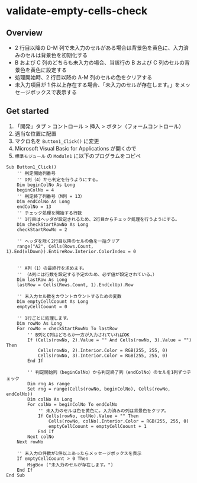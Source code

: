 # validate-empty-cells-check

## Overview
* 2 行目以降の D-M 列で未入力のセルがある場合は背景色を黄色に、入力済みのセルは背景色を初期化する
* B および C 列のどちらも未入力の場合、当該行の B および C 列のセルの背景色を黄色に設定する
* 処理開始時、2 行目以降の A-M 列のセルの色をクリアする
* 未入力項目が 1 件以上存在する場合、「未入力のセルが存在します。」をメッセージボックスで表示する

## Get started
1. 「開発」タブ > コントロール > 挿入 > ボタン（フォームコントロール）
1. 適当な位置に配置
1. マクロ名を `Button1_Click()` に変更
1. Microsoft Visual Basic for Applications が開くので
1. `標準モジュール` の `Module1` に以下のプログラムをコピペ

```vba
Sub Button1_Click()
    '' 判定開始列番号
    '' D列（4）から判定を行うようにする。
    Dim beginColNo As Long
    beginColNo = 4
    '' 判定終了列番号（M列 = 13）
    Dim endColNo As Long
    endColNo = 13
    '' チェック処理を開始する行数
    '' 1行目はヘッダが設定されるため、2行目からチェック処理を行うようにする。
    Dim checkStartRowNo As Long
    checkStartRowNo = 2
    
    '' ヘッダを除く2行目以降のセルの色を一括クリア
    range("A2", Cells(Rows.Count, 1).End(xlDown)).EntireRow.Interior.ColorIndex = 0
    
    
    '' A列（1）の最終行を求めます。
    '' （A列には行数を設定する予定のため、必ず値が設定されている。）
    Dim lastRow As Long
    lastRow = Cells(Rows.Count, 1).End(xlUp).Row
    
    '' 未入力セル数をカウントカウントするための変数
    Dim emptyCellCoount As Long
    emptyCellCoount = 0
    
    '' 1行ごとに処理します。
    Dim rowNo As Long
    For rowNo = checkStartRowNo To lastRow
        '' B列とC列はどちらか一方が入力されていればOK
        If (Cells(rowNo, 2).Value = "" And Cells(rowNo, 3).Value = "") Then
            Cells(rowNo, 2).Interior.Color = RGB(255, 255, 0)
            Cells(rowNo, 3).Interior.Color = RGB(255, 255, 0)
        End If
    
        '' 判定開始列（beginColNo）から判定終了列（endColNo）のセルを1列ずつチェック
        Dim rng As range
        Set rng = range(Cells(rowNo, beginColNo), Cells(rowNo, endColNo))
        Dim colNo As Long
        For colNo = beginColNo To endColNo
            '' 未入力のセルは色を黄色に。入力済みの列は背景色をクリア。
            If Cells(rowNo, colNo).Value = "" Then
                Cells(rowNo, colNo).Interior.Color = RGB(255, 255, 0)
                emptyCellCoount = emptyCellCoount + 1
            End If
        Next colNo
    Next rowNo
    
    '' 未入力の件数が1件以上あったらメッセージボックスを表示
    If emptyCellCoount > 0 Then
        MsgBox ("未入力のセルが存在します。")
    End If
End Sub
```
